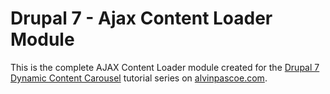 # Drupal 7 - Ajax Content Loader Module

This is the complete AJAX Content Loader module created for the [Drupal 7 Dynamic Content Carousel](https://alvinpascoe.com/blog/drupal-7-dynamic-content-carousel-introduction) tutorial series on [alvinpascoe.com](https://alvinpascoe.com).
